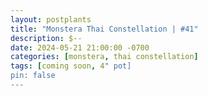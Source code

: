 ```yaml
---
layout: postplants
title: "Monstera Thai Constellation | #41"
description: $--
date: 2024-05-21 21:00:00 -0700
categories: [monstera, thai constellation]
tags: [coming soon, 4" pot]
pin: false
---
```

